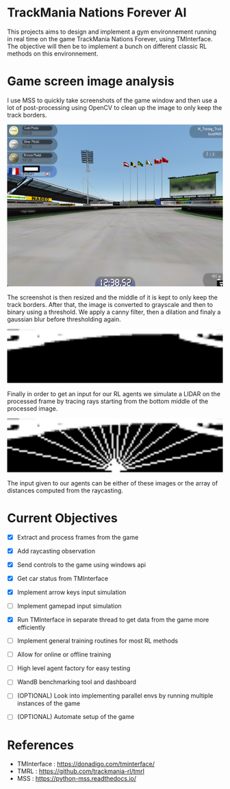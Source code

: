 # TrackMania Nations Forever AI

This projects aims to design and implement a gym environnement running in real time on the game TrackMania Nations Forever, using TMInterface. The objective will then be to implement a bunch on different classic RL methods on this environnement.

# Game screen image analysis

I use MSS to quickly take screenshots of the game window and then use a lot of post-processing using OpenCV to clean up the image to only keep the track borders.

<img src="assets/frame_1.png" width="512">

The screenshot is then resized and the middle of it is kept to only keep the track borders. After that, the image is converted to grayscale and then to binary using a threshold. We apply a canny filter, then a dilation and finaly a gaussian blur before thresholding again.

<img src="assets/processed_1.png" width="512">

Finally in order to get an input for our RL agents we simulate a LIDAR on the processed frame by tracing rays starting from the bottom middle of the processed image.

<img src="assets/raytrace_1.png" width="512">

The input given to our agents can be either of these images or the array of distances computed from the raycasting.

# Current Objectives
- [x] Extract and process frames from the game
- [x] Add raycasting observation
- [x] Send controls to the game using windows api
- [x] Get car status from TMInterface
- [x] Implement arrow keys input simulation
- [ ] Implement gamepad input simulation
- [x] Run TMInterface in separate thread to get data from the game more efficiently
- [ ] Implement general training routines for most RL methods
- [ ] Allow for online or offline training
- [ ] High level agent factory for easy testing
- [ ] WandB benchmarking tool and dashboard
- [ ] (OPTIONAL) Look into implementing parallel envs by running multiple instances of the game
- [ ] (OPTIONAL) Automate setup of the game


# References

- TMInterface : https://donadigo.com/tminterface/
- TMRL : https://github.com/trackmania-rl/tmrl
- MSS : https://python-mss.readthedocs.io/
